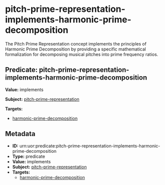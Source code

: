 # pitch-prime-representation-implements-harmonic-prime-decomposition

The Pitch Prime Representation concept implements the principles of Harmonic Prime Decomposition by providing a specific mathematical formalization for decomposing musical pitches into prime frequency ratios.

## Predicate: pitch-prime-representation-implements-harmonic-prime-decomposition

**Value:** implements

**Subject:** [pitch-prime-representation](../Concepts/pitch-prime-representation.md)

**Targets:**

- [harmonic-prime-decomposition](../Concepts/harmonic-prime-decomposition.md)

## Metadata

- **ID:** urn:uor:predicate:pitch-prime-representation-implements-harmonic-prime-decomposition
- **Type:** predicate
- **Value:** implements
- **Subject:** [pitch-prime-representation](../Concepts/pitch-prime-representation.md)
- **Targets:**
  - [harmonic-prime-decomposition](../Concepts/harmonic-prime-decomposition.md)
